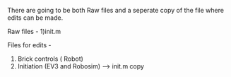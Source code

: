 There are going to be both Raw files and a seperate copy of the file where edits can be made. 

Raw files -
1)init.m

Files for edits -

1) Brick controls ( Robot)
2) Initiation (EV3 and Robosim) --> init.m copy
